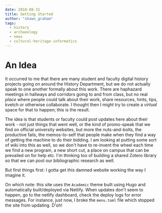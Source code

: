 ```yaml
---
date: 2018-08-31
title: Getting Started
author: "shawn_graham"
tags: 
  - history
  - archaeology
  - news
  - cultural-heritage-informatics
---
```


# An Idea

It occurred to me that there are many student and faculty digital history projects going on around the History Department, but we do not actually speak to one another formally about this work. There are haphazard meetings in hallways and corridors going to and from class, but no real _place_ where people could talk about their work, share resources, hints, tips, kvetch or otherwise collaborate. I thought then I might try to create a _virtual_ space for that to happen; this is the result.

The idea is that students or faculty could post updates here about their work - not just things that went well, or the kind of promo-speak that we find on official university websites, but more the nuts-and-bolts, the productive fails, the memos-to-self that people make when they find a way of getting the machine to do their bidding. I am looking at putting some sort of wiki into this as well, so we don't have to re-invent the wheel each time we find a new program, a new short cut, a place on campus that can be prevailed on for help etc. I'm thinking too of building a shared Zotero library so that we can pool our bibliographic research as well.

But first things first: I gotta get this damned website working the way I imagine it.

On which note: this site uses the `Academic` theme built using Hugo and automatically built/deployed via Netlify. When updates don't seem to happen, go to the netlify dashboard, check the deploy logs for error messages. For instance, just now, I broke the `menu.toml` file which stopped the site from updating. D'oh!
